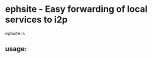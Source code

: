 ephsite - Easy forwarding of local services to i2p
==================================================

ephsite is

usage:
------


